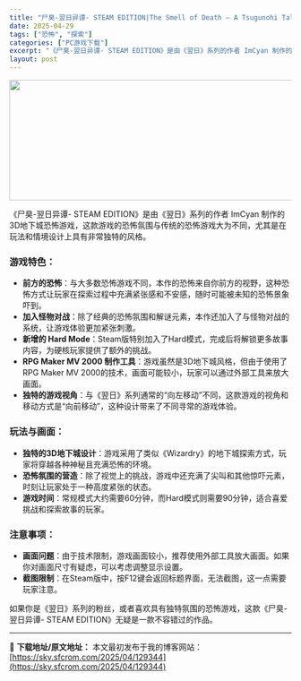 ```yaml
---
title: "尸臭-翌日异谭- STEAM EDITION|The Smell of Death – A Tsugunohi Tale – STEAM EDITION|繁简中文"
date: 2025-04-29
tags: ["恐怖", "探索"]
categories: ["PC游戏下载"]
excerpt: "《尸臭-翌日异谭- STEAM EDITION》是由《翌日》系列的作者 ImCyan 制作的3D地下城恐怖游戏，这款游戏的恐怖氛围与传统的恐怖游戏大为不同，尤其是在玩法和情境设计上具有非常独特的风格。 游戏特色： 前方的恐怖：与大多数恐怖游戏不同，本作的恐怖来自你前方的视野，这种恐怖方式让玩家在探索&hellip;"
layout: post
---
```


<img class="aligncenter size-full wp-image-129345" src="https://sky.sfcrom.com/wp-content/uploads/2025/04/202504290046301.webp" alt="" width="660" height="215" />

《尸臭-翌日异谭- STEAM EDITION》是由《翌日》系列的作者 ImCyan 制作的3D地下城恐怖游戏，这款游戏的恐怖氛围与传统的恐怖游戏大为不同，尤其是在玩法和情境设计上具有非常独特的风格。
<h3>游戏特色：</h3>
<ul>
 	<li><strong>前方的恐怖</strong>：与大多数恐怖游戏不同，本作的恐怖来自你前方的视野，这种恐怖方式让玩家在探索过程中充满紧张感和不安感，随时可能被未知的恐怖景象吓到。</li>
 	<li><strong>加入怪物对战</strong>：除了经典的恐怖氛围和解谜元素，本作还加入了与怪物对战的系统，让游戏体验更加紧张刺激。</li>
 	<li><strong>新增的 Hard Mode</strong>：Steam版特别加入了Hard模式，完成后将解锁更多故事内容，为硬核玩家提供了额外的挑战。</li>
 	<li><strong>RPG Maker MV 2000 制作工具</strong>：游戏虽然是3D地下城风格，但由于使用了RPG Maker MV 2000的技术，画面可能较小，玩家可以通过外部工具来放大画面。</li>
 	<li><strong>独特的游戏视角</strong>：与《翌日》系列通常的“向左移动”不同，这款游戏的视角和移动方式是“向前移动”，这种设计带来了不同寻常的游戏体验。</li>
</ul>
<h3>玩法与画面：</h3>
<ul>
 	<li><strong>独特的3D地下城设计</strong>：游戏采用了类似《Wizardry》的地下城探索方式，玩家将穿越各种神秘且充满恐怖的环境。</li>
 	<li><strong>恐怖氛围的营造</strong>：除了视觉上的挑战，游戏中还充满了尖叫和其他惊吓元素，时刻让玩家处于一种高度紧张的状态。</li>
 	<li><strong>游戏时间</strong>：常规模式大约需要60分钟，而Hard模式则需要90分钟，适合喜爱挑战和探索故事的玩家。</li>
</ul>
<h3>注意事项：</h3>
<ul>
 	<li><strong>画面问题</strong>：由于技术限制，游戏画面较小，推荐使用外部工具放大画面。如果你对画面尺寸有疑虑，可以考虑调整显示设置。</li>
 	<li><strong>截图限制</strong>：在Steam版中，按F12键会返回标题界面，无法截图，这一点需要玩家注意。</li>
</ul>
如果你是《翌日》系列的粉丝，或者喜欢具有独特氛围的恐怖游戏，这款《尸臭-翌日异谭- STEAM EDITION》无疑是一款不容错过的作品。

---
📖 **下载地址/原文地址：** 本文最初发布于我的博客网站：[https://sky.sfcrom.com/2025/04/129344](https://sky.sfcrom.com/2025/04/129344)
